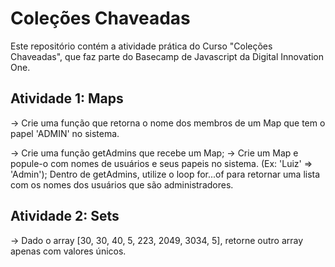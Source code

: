 # Coleções Chaveadas
Este repositório contém a atividade prática do Curso "Coleções Chaveadas", que faz parte do Basecamp de Javascript da Digital Innovation One.

## Atividade 1: Maps
-> Crie uma função que retorna o nome dos membros de um Map que tem o papel 'ADMIN' no sistema.

-> Crie uma função getAdmins que recebe um Map;
-> Crie um Map e popule-o com nomes de usuários e seus papeis no sistema. (Ex: 'Luiz' => 'Admin');
Dentro de getAdmins, utilize o loop for...of para retornar uma lista com os nomes dos usuários que são administradores.

## Atividade 2: Sets
-> Dado o array [30, 30, 40, 5, 223, 2049, 3034, 5], retorne outro array apenas com valores únicos.